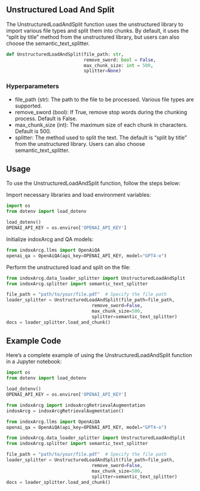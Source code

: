 ## Unstructured Load And Split

The UnstructuredLoadAndSplit function uses the unstructured library to
import various file types and split them into chunks. By default, it
uses the “split by title” method from the unstructured library, but
users can also choose the semantic_text_splitter.

```python
def UnstructuredLoadAndSplit(file_path: str,
                             remove_sword: bool = False,
                             max_chunk_size: int = 500,
                             splitter=None)
```

### Hyperparameters

- file_path (str): The path to the file to be processed. Various file
  types are supported.
- remove_sword (bool): If True, remove stop words during the chunking
  process. Default is False.
- max_chunk_size (int): The maximum size of each chunk in characters.
  Default is 500.
- splitter: The method used to split the text. The default is “split
  by title” from the unstructured library. Users can also choose
  semantic_text_splitter.

## Usage

To use the UnstructuredLoadAndSplit function, follow the steps below:

Import necessary libraries and load environment variables:

```python
import os
from dotenv import load_dotenv

load_dotenv()
OPENAI_API_KEY = os.environ['OPENAI_API_KEY']
```

Initialize indoxArcg and QA models:

```python
from indoxArcg.llms import OpenAiQA
openai_qa = OpenAiQA(api_key=OPENAI_API_KEY, model="GPT4-o")
```

Perform the unstructured load and split on the file:

```python
from indoxArcg.data_loader_splitter import UnstructuredLoadAndSplit
from indoxArcg.splitter import semantic_text_splitter

file_path = "path/to/your/file.pdf"  # Specify the file path
loader_splitter = UnstructuredLoadAndSplit(file_path=file_path,
                                remove_sword=False,
                                max_chunk_size=500,
                                splitter=semantic_text_splitter)
docs = loader_splitter.load_and_chunk()
```

## Example Code

Here’s a complete example of using the UnstructuredLoadAndSplit function
in a Jupyter notebook:

```python
import os
from dotenv import load_dotenv

load_dotenv()
OPENAI_API_KEY = os.environ['OPENAI_API_KEY']

from indoxArcg import indoxArcgRetrievalAugmentation
indoxArcg = indoxArcgRetrievalAugmentation()

from indoxArcg.llms import OpenAiQA
openai_qa = OpenAiQA(api_key=OPENAI_API_KEY, model="GPT4-o")

from indoxArcg.data_loader_splitter import UnstructuredLoadAndSplit
from indoxArcg.splitter import semantic_text_splitter

file_path = "path/to/your/file.pdf"  # Specify the file path
loader_splitter = UnstructuredLoadAndSplit(file_path=file_path,
                                remove_sword=False,
                                max_chunk_size=500,
                                splitter=semantic_text_splitter)
docs = loader_splitter.load_and_chunk()
```
